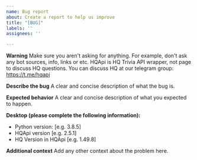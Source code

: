 ```yaml
---
name: Bug report
about: Create a report to help us improve
title: "[BUG]"
labels: ''
assignees: ''

---
```


**Warning**
Make sure you aren't asking for anything. For example, don't ask any bot sources, info, links or etc. HQApi is HQ Trivia API wrapper, not page to discuss HQ questions. You can discuss HQ at our telegram group: https://t.me/hqapi

**Describe the bug**
A clear and concise description of what the bug is.

**Expected behavior**
A clear and concise description of what you expected to happen.

**Desktop (please complete the following information):**
 - Python version: [e.g. 3.8.5]
 - HQApi version [e.g. 2.5.1]
 - HQ Version in HQApi [e.g. 1.49.8]

**Additional context**
Add any other context about the problem here.
